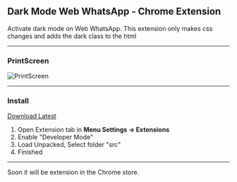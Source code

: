 ## Dark Mode Web WhatsApp - Chrome Extension
Activate dark mode on Web WhatsApp. This extension only makes css changes and adds the dark class to the html
___
### PrintScreen
![PrintScreen](https://image.prntscr.com/image/wrjjkH-tRQi7UnkYHfuMoA.png)
___
### Install
[Download Latest](https://github.com/leandroaphermes/extesion-chrome-web-whatsapp-dark-mode/archive/master.zip)

1. Open Extension tab in **Menu Settings -> Extensions**
2. Enable "Developer Mode"
3. Load Unpacked, Select folder "src"
4. Finished
___
Soon it will be extension in the Chrome store.






